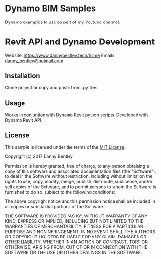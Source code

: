 # Dynamo BIM Samples
Dynamo examples to use as part of my Youtube channel.

# Revit API and Dynamo Development
Website: https://www.dannybentley.tech/home Emails: danny_bentley@hotmail.com

## Installation
Clone project or copy and paste from .py files.  

## Usage

Works in conjuntion with Dynamo Revit python scripts. Developed with Dynamo Revit API.


## License

This sample is licensed under the terms of the [MIT License](https://opensource.org/licenses/MIT).

Copyright (c) 2017 Danny Bentley

Permission is hereby granted, free of charge, to any person obtaining a copy of this software and associated documentation files (the "Software"), to deal in the Software without restriction, including without limitation the rights to use, copy, modify, merge, publish, distribute, sublicense, and/or sell copies of the Software, and to permit persons to whom the Software is furnished to do so, subject to the following conditions:

The above copyright notice and this permission notice shall be included in all copies or substantial portions of the Software.

THE SOFTWARE IS PROVIDED "AS IS", WITHOUT WARRANTY OF ANY KIND, EXPRESS OR IMPLIED, INCLUDING BUT NOT LIMITED TO THE WARRANTIES OF MERCHANTABILITY, FITNESS FOR A PARTICULAR PURPOSE AND NONINFRINGEMENT. IN NO EVENT SHALL THE AUTHORS OR COPYRIGHT HOLDERS BE LIABLE FOR ANY CLAIM, DAMAGES OR OTHER LIABILITY, WHETHER IN AN ACTION OF CONTRACT, TORT OR OTHERWISE, ARISING FROM, OUT OF OR IN CONNECTION WITH THE SOFTWARE OR THE USE OR OTHER DEALINGS IN THE SOFTWARE.
